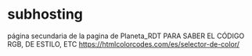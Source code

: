 # subhosting
página secundaria de la pagina de Planeta_RDT
PARA SABER EL CÓDIGO RGB, DE ESTILO, ETC https://htmlcolorcodes.com/es/selector-de-color/
